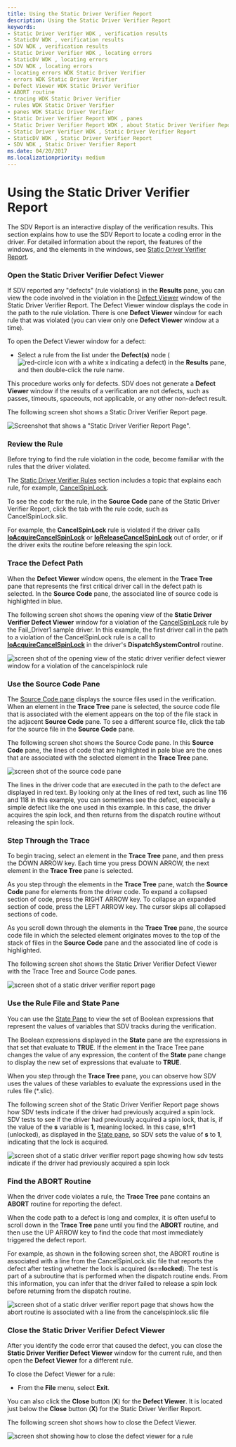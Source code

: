 ```yaml
---
title: Using the Static Driver Verifier Report
description: Using the Static Driver Verifier Report
keywords:
- Static Driver Verifier WDK , verification results
- StaticDV WDK , verification results
- SDV WDK , verification results
- Static Driver Verifier WDK , locating errors
- StaticDV WDK , locating errors
- SDV WDK , locating errors
- locating errors WDK Static Driver Verifier
- errors WDK Static Driver Verifier
- Defect Viewer WDK Static Driver Verifier
- ABORT routine
- tracing WDK Static Driver Verifier
- rules WDK Static Driver Verifier
- panes WDK Static Driver Verifier
- Static Driver Verifier Report WDK , panes
- Static Driver Verifier Report WDK , about Static Driver Verifier Report
- Static Driver Verifier WDK , Static Driver Verifier Report
- StaticDV WDK , Static Driver Verifier Report
- SDV WDK , Static Driver Verifier Report
ms.date: 04/20/2017
ms.localizationpriority: medium
---
```


# Using the Static Driver Verifier Report


The SDV Report is an interactive display of the verification results. This section explains how to use the SDV Report to locate a coding error in the driver. For detailed information about the report, the features of the windows, and the elements in the windows, see [Static Driver Verifier Report](static-driver-verifier-report.md).

### <span id="open_the_static_driver_verifier_defect_viewer"></span><span id="OPEN_THE_STATIC_DRIVER_VERIFIER_DEFECT_VIEWER"></span>Open the Static Driver Verifier Defect Viewer

If SDV reported any "defects" (rule violations) in the **Results** pane, you can view the code involved in the violation in the [Defect Viewer](defect-viewer.md) window of the Static Driver Verifier Report. The Defect Viewer window displays the code in the path to the rule violation. There is one **Defect Viewer** window for each rule that was violated (you can view only one **Defect Viewer** window at a time).

To open the Defect Viewer window for a defect:

-   Select a rule from the list under the **Defect(s)** node (![red-circle icon with a white x indicating a defect](images/sdv-ico-defect.png)) in the **Results** pane, and then double-click the rule name.

This procedure works only for defects. SDV does not generate a **Defect Viewer** window if the results of a verification are not defects, such as passes, timeouts, spaceouts, not applicable, or any other non-defect result.

The following screen shot shows a Static Driver Verifier Report page.

![Screenshot that shows a "Static Driver Verifier Report Page".](images/sdv-defectviewer.png)

### <span id="review_the_rule"></span><span id="REVIEW_THE_RULE"></span>Review the Rule

Before trying to find the rule violation in the code, become familiar with the rules that the driver violated.

The [Static Driver Verifier Rules](./static-driver-verifier-rules.md) section includes a topic that explains each rule, for example, [CancelSpinLock](./wdm-cancelspinlock.md).

To see the code for the rule, in the **Source Code** pane of the Static Driver Verifier Report, click the tab with the rule code, such as CancelSpinLock.slic.

For example, the **CancelSpinLock** rule is violated if the driver calls [**IoAcquireCancelSpinLock**](/previous-versions/windows/hardware/drivers/ff548196(v=vs.85)) or [**IoReleaseCancelSpinLock**](/previous-versions/windows/hardware/drivers/ff549550(v=vs.85)) out of order, or if the driver exits the routine before releasing the spin lock.

### <span id="trace_the_defect_path"></span><span id="TRACE_THE_DEFECT_PATH"></span>Trace the Defect Path

When the **Defect Viewer** window opens, the element in the **Trace Tree** pane that represents the first critical driver call in the defect path is selected. In the **Source Code** pane, the associated line of source code is highlighted in blue.

The following screen shot shows the opening view of the **Static Driver Verifier Defect Viewer** window for a violation of the [CancelSpinLock](./wdm-cancelspinlock.md) rule by the Fail\_Driver1 sample driver. In this example, the first driver call in the path to a violation of the CancelSpinLock rule is a call to [**IoAcquireCancelSpinLock**](/previous-versions/windows/hardware/drivers/ff548196(v=vs.85)) in the driver's **DispatchSystemControl** routine.

![screen shot of the opening view of the static driver verifier defect viewer window for a violation of the cancelspinlock rule](images/sdv-tracetree.png)

### <span id="use_the_source_code_pane"></span><span id="USE_THE_SOURCE_CODE_PANE"></span>Use the Source Code Pane

The [Source Code pane](source-code-pane.md) displays the source files used in the verification. When an element in the **Trace Tree** pane is selected, the source code file that is associated with the element appears on the top of the file stack in the adjacent **Source Code** pane. To see a different source file, click the tab for the source file in the **Source Code** pane.

The following screen shot shows the Source Code pane. In this **Source Code** pane, the lines of code that are highlighted in pale blue are the ones that are associated with the selected element in the **Trace Tree** pane.

![screen shot of the source code pane](images/sdv-sourcecode.png)

The lines in the driver code that are executed in the path to the defect are displayed in red text. By looking only at the lines of red text, such as line 116 and 118 in this example, you can sometimes see the defect, especially a simple defect like the one used in this example. In this case, the driver acquires the spin lock, and then returns from the dispatch routine without releasing the spin lock.

### <span id="step_through_the_trace"></span><span id="STEP_THROUGH_THE_TRACE"></span>Step Through the Trace

To begin tracing, select an element in the **Trace Tree** pane, and then press the DOWN ARROW key. Each time you press DOWN ARROW, the next element in the **Trace Tree** pane is selected.

As you step through the elements in the **Trace Tree** pane, watch the **Source Code** pane for elements from the driver code. To expand a collapsed section of code, press the RIGHT ARROW key. To collapse an expanded section of code, press the LEFT ARROW key. The cursor skips all collapsed sections of code.

As you scroll down through the elements in the **Trace Tree** pane, the source code file in which the selected element originates moves to the top of the stack of files in the **Source Code** pane and the associated line of code is highlighted.

The following screen shot shows the Static Driver Verifier Defect Viewer with the Trace Tree and Source Code panes.

![screen shot of a static driver verifier report page](images/sdv-trace1.png)

### <span id="use_the_rule_file_and_state_pane"></span><span id="USE_THE_RULE_FILE_AND_STATE_PANE"></span>Use the Rule File and State Pane

You can use the [State Pane](state-pane.md) to view the set of Boolean expressions that represent the values of variables that SDV tracks during the verification.

The Boolean expressions displayed in the **State** pane are the expressions in that set that evaluate to **TRUE**. If the element in the Trace Tree pane changes the value of any expression, the content of the **State** pane change to display the new set of expressions that evaluate to **TRUE**.

When you step through the **Trace Tree** pane, you can observe how SDV uses the values of these variables to evaluate the expressions used in the rules file (\*.slic).

The following screen shot of the Static Driver Verifier Report page shows how SDV tests indicate if the driver had previously acquired a spin lock. SDV tests to see if the driver had previously acquired a spin lock, that is, if the value of the **s** variable is **1**, meaning locked. In this case, **s!=1** (unlocked), as displayed in the [State pane](state-pane.md), so SDV sets the value of **s** to **1**, indicating that the lock is acquired.

![screen shot of a static driver verifier report page showing how sdv tests indicate if the driver had previously acquired a spin lock](images/sdv-trace2.png)

### <span id="find_the_abort_routine"></span><span id="FIND_THE_ABORT_ROUTINE"></span>Find the ABORT Routine

When the driver code violates a rule, the **Trace Tree** pane contains an **ABORT** routine for reporting the defect.

When the code path to a defect is long and complex, it is often useful to scroll down in the **Trace Tree** pane until you find the **ABORT** routine, and then use the UP ARROW key to find the code that most immediately triggered the defect report.

For example, as shown in the following screen shot, the ABORT routine is associated with a line from the CancelSpinLock.slic file that reports the defect after testing whether the lock is acquired (**s==locked**). The test is part of a subroutine that is performed when the dispatch routine ends. From this information, you can infer that the driver failed to release a spin lock before returning from the dispatch routine.

![screen shot of a static driver verifier report page that shows how the abort routine is associated with a line from the cancelspinlock.slic file](images/sdv-trace3.png)

### <span id="close_the_static_driver_verifier_defect_viewer"></span><span id="CLOSE_THE_STATIC_DRIVER_VERIFIER_DEFECT_VIEWER"></span>Close the Static Driver Verifier Defect Viewer

After you identify the code error that caused the defect, you can close the **Static Driver Verifier Defect Viewer** window for the current rule, and then open the **Defect Viewer** for a different rule.

To close the Defect Viewer for a rule:

-   From the **File** menu, select **Exit**.

You can also click the **Close** button (**X**) for the **Defect Viewer**. It is located just below the **Close** button (**X**) for the Static Driver Verifier Report.

The following screen shot shows how to close the Defect Viewer.

![screen shot showing how to close the defect viewer for a rule](images/sdv-defectviewerclose.png)

